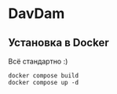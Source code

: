 # DavDam

## Установка в Docker

Всё стандартно :)

`docker compose build`  
`docker compose up -d`
